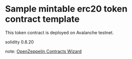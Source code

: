 # Sample mintable erc20 token contract template

This token contract is deployed on Avalanche testnet.

solidity 0.8.20

note: [OpenZeppelin Contracts Wizard](https://wizard.openzeppelin.com/)